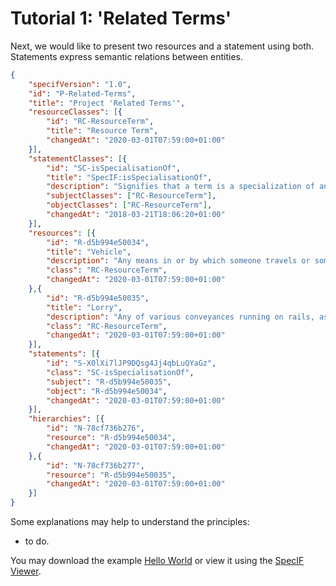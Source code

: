 # Tutorial 1: 'Related Terms'

Next, we would like to present two resources and a statement using both. Statements express semantic relations between entities.

```json
{
    "specifVersion": "1.0",
    "id": "P-Related-Terms",
    "title": "Project 'Related Terms'",
    "resourceClasses": [{
        "id": "RC-ResourceTerm",
        "title": "Resource Term",
        "changedAt": "2020-03-01T07:59:00+01:00"
    }],
    "statementClasses": [{
        "id": "SC-isSpecialisationOf",
        "title": "SpecIF:isSpecialisationOf",
        "description": "Signifies that a term is a specialization of another, such as 'Passenger Car' and 'Vehicle'.",
        "subjectClasses": ["RC-ResourceTerm"],
        "objectClasses": ["RC-ResourceTerm"],
        "changedAt": "2018-03-21T18:06:20+01:00"
	}],
    "resources": [{
        "id": "R-d5b994e50034",
        "title": "Vehicle",
		"description": "Any means in or by which someone travels or something is carried or conveyed; a means of conveyance or transport. (Source: dictionary.com)",
        "class": "RC-ResourceTerm",
        "changedAt": "2020-03-01T07:59:00+01:00"
	},{
        "id": "R-d5b994e50035",
        "title": "Lorry",
		"description": "Any of various conveyances running on rails, as for transporting material in a mine or factory. (Source: dictionary.com)",
        "class": "RC-ResourceTerm",
        "changedAt": "2020-03-01T07:59:00+01:00"
    }],
    "statements": [{
        "id": "S-X0lXi7lJP9DQsg4Jj4qbLuQYaGz",
        "class": "SC-isSpecialisationOf",
        "subject": "R-d5b994e50035",
        "object": "R-d5b994e50034",
        "changedAt": "2020-03-01T07:59:00+01:00"
	}],
    "hierarchies": [{
        "id": "N-78cf736b276",
        "resource": "R-d5b994e50034",
        "changedAt": "2020-03-01T07:59:00+01:00"
	},{
        "id": "N-78cf736b277",
        "resource": "R-d5b994e50035",
        "changedAt": "2020-03-01T07:59:00+01:00"
    }]
}
```

Some explanations may help to understand the principles:
- to do.

You may download the example [Hello World](http://specif.de/examples/02_Related-Terms.specif "SpecIF Example \'Related Terms\'") or view it using the [SpecIF Viewer](http://specif.de/apps-alpha/view.html#import=../examples/02_Related-Terms.specif).
